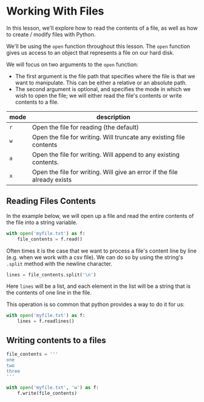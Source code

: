 # Working With Files

In this lesson, we'll explore how to read the contents of a file, as well as how
to create / modify files with Python.

We'll be using the `open` function throughout this lesson. The `open` function
gives us access to an object that represents a file on our hard disk.

We will focus on two arguments to the `open` function:

- The first argument is the file path that specifies where the file is that we
  want to manipulate. This can be either a relative or an absolute path.
- The second argument is optional, and specifies the mode in which we wish to
  open the file; we will either read the file's contents or write contents to a
  file.

| mode | description                                                              |
| ---- | -----------                                                              |
| `r`  | Open the file for reading (the default)                                  |
| `w`  | Open the file for writing. Will truncate any existing file contents      |
| `a`  | Open the file for writing. Will append to any existing contents.         |
| `x`  | Open the file for writing. Will give an error if the file already exists |

## Reading Files Contents

In the example below, we will open up a file and read the entire contents of the
file into a string variable.

```python
with open('myfile.txt') as f:
    file_contents = f.read()
```

Often times it is the case that we want to process a file's content line by line
(e.g. when we work with a csv file). We can do so by using the string's `.split`
method with the newline character.

```python
lines = file_contents.split('\n')
```

Here `lines` will be a list, and each element in the list will be a string that
is the contents of one line in the file.

This operation is so common that python provides a way to do it for us:

```python
with open('myfile.txt') as f:
    lines = f.readlines()
```

## Writing contents to a files

```python
file_contents = '''
one
two
three
'''

with open('myfile.txt', 'w') as f:
    f.write(file_contents)
```
